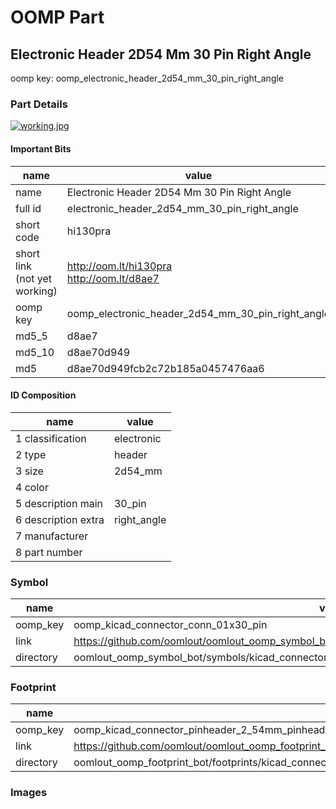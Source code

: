 # OOMP Part  
## Electronic Header 2D54 Mm 30 Pin Right Angle  
  
oomp key: oomp_electronic_header_2d54_mm_30_pin_right_angle  
  
### Part Details  
  
[![working.jpg](working_600.jpg)](working.jpg)  
  
#### Important Bits  
| name | value | 
| --- | --- | 
| name | Electronic Header 2D54 Mm 30 Pin Right Angle | 
| full id | electronic_header_2d54_mm_30_pin_right_angle | 
| short code | hi130pra | 
| short link<br>(not yet working) | http://oom.lt/hi130pra<br>http://oom.lt/d8ae7 | 
| oomp key | oomp_electronic_header_2d54_mm_30_pin_right_angle | 
| md5_5 | d8ae7 | 
| md5_10 | d8ae70d949 | 
| md5 | d8ae70d949fcb2c72b185a0457476aa6 | 
#### ID Composition  
| name | value | 
| --- | --- | 
| 1 classification | electronic | 
| 2 type | header | 
| 3 size | 2d54_mm | 
| 4 color |  | 
| 5 description main | 30_pin | 
| 6 description extra | right_angle | 
| 7 manufacturer |  | 
| 8 part number |  | 
### Symbol  
| name | value | 
| --- | --- | 
| oomp_key | oomp_kicad_connector_conn_01x30_pin | 
| link | https://github.com/oomlout/oomlout_oomp_symbol_bot/tree/main/symbols/kicad_connector_conn_01x30_pin | 
| directory | oomlout_oomp_symbol_bot/symbols/kicad_connector_conn_01x30_pin//working/working.kicad_sym | 
### Footprint  
| name | value | 
| --- | --- | 
| oomp_key | oomp_kicad_connector_pinheader_2_54mm_pinheader_1x30_p2_54mm_vertical | 
| link | https://github.com/oomlout/oomlout_oomp_footprint_bot/tree/main/foootprntss/kicad_connector_pinheader_2_54mm_pinheader_1x30_p2_54mm_vertical | 
| directory | oomlout_oomp_footprint_bot/footprints/kicad_connector_pinheader_2_54mm_pinheader_1x30_p2_54mm_vertical//working/working.kicad_mod | 
### Images  
